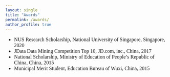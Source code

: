 ```yaml
---
layout: single
title: "Awards"
permalink: /awards/
author_profile: true
---
```

<body style="font-family: Time New Roman;">

<ul style="font-size: 16px;">
<li>NUS Research Scholarship, National University of Singapore, Singapore, 2020</li>
<li>JData Data Mining Competition Top 10, JD.com, inc., China, 2017</li>
<li>National Scholarship, Ministry of Education of People’s Republic of China, China, 2015</li>
<li>Municipal Merit Student, Education Bureau of Wuxi, China, 2015</li>
</ul>

</body>